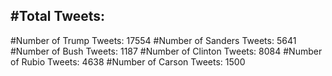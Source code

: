 #Total Tweets:  
---
#Number of Trump Tweets: 17554
#Number of Sanders Tweets: 5641
#Number of Bush Tweets: 1187
#Number of Clinton Tweets: 8084
#Number of Rubio Tweets: 4638
#Number of Carson Tweets: 1500
